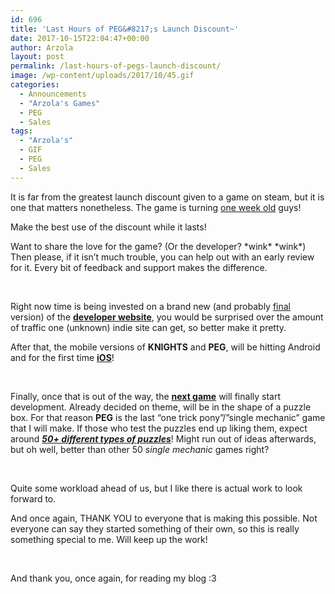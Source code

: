 ```yaml
---
id: 696
title: 'Last Hours of PEG&#8217;s Launch Discount~'
date: 2017-10-15T22:04:47+00:00
author: Arzola
layout: post
permalink: /last-hours-of-pegs-launch-discount/
image: /wp-content/uploads/2017/10/45.gif
categories:
  - Announcements
  - "Arzola's Games"
  - PEG
  - Sales
tags:
  - "Arzola's"
  - GIF
  - PEG
  - Sales
---
```

It is far from the greatest launch discount given to a game on steam, but it is one that matters nonetheless. The game is turning <span style="text-decoration: underline;">one week old</span> guys!

Make the best use of the discount while it lasts!

<p style="text-align: center;">
</p>

Want to share the love for the game? (Or the developer? \*wink\* \*wink\*) Then please, if it isn&#8217;t much trouble, you can help out with an early review for it. Every bit of feedback and support makes the difference.

&nbsp;

Right now time is being invested on a brand new (and probably <span style="text-decoration: underline;">final</span> version) of the <span style="text-decoration: underline;"><strong>developer website</strong></span>, you would be surprised over the amount of traffic one (unknown) indie site can get, so better make it pretty.

After that, the mobile versions of **KNIGHTS** and **PEG**, will be hitting Android and for the first time <span style="text-decoration: underline;"><strong>iOS</strong></span>!

&nbsp;

Finally, once that is out of the way, the <span style="text-decoration: underline;"><strong>next game</strong></span> will finally start development. Already decided on theme, will be in the shape of a puzzle box. For that reason **PEG** is the last &#8220;one trick pony&#8221;/&#8221;single mechanic&#8221; game that I will make. If those who test the puzzles end up liking them, expect around _<span style="text-decoration: underline;"><strong>50+ different types of puzzles</strong></span>_! Might run out of ideas afterwards, but oh well, better than other 50 _single mechanic_ games right?

&nbsp;

Quite some workload ahead of us, but I like there is actual work to look forward to.
  
And once again, THANK YOU to everyone that is making this possible. Not everyone can say they started something of their own, so this is really something special to me. Will keep up the work!

&nbsp;

And thank you, once again, for reading my blog :3

<!-- AddThis Advanced Settings generic via filter on the_content -->

<!-- AddThis Share Buttons generic via filter on the_content -->